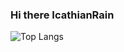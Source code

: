 ### Hi there IcathianRain

![Top Langs](https://github-readme-stats-89dq8p8qw.vercel.app/api/top-langs/?username=2205794866&hide=html&theme=dracula)
